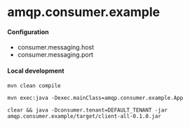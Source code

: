 # amqp.consumer.example

#### Configuration

* consumer.messaging.host
* consumer.messaging.port

#### Local development

```shell
mvn clean compile
```

```shell
mvn exec:java -Dexec.mainClass=amqp.consumer.example.App
```

```shell
clear && java -Dconsumer.tenant=DEFAULT_TENANT -jar amqp.consumer.example/target/client-all-0.1.0.jar
```